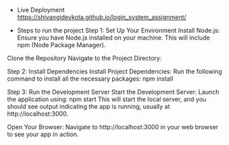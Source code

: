 * Live Deployment
https://shivangidevkota.github.io/login_system_assignment/

* Steps to run the project
Step 1: Set Up Your Environment
Install Node.js: Ensure you have Node.js installed on your machine. This will include npm (Node Package Manager).

Clone the Repository
Navigate to the Project Directory:

Step 2: Install Dependencies
Install Project Dependencies: Run the following command to install all the necessary packages:
npm install

Step 3: Run the Development Server
Start the Development Server: Launch the application using:
npm start
This will start the local server, and you should see output indicating the app is running, usually at http://localhost:3000.

Open Your Browser: Navigate to http://localhost:3000 in your web browser to see your app in action.
